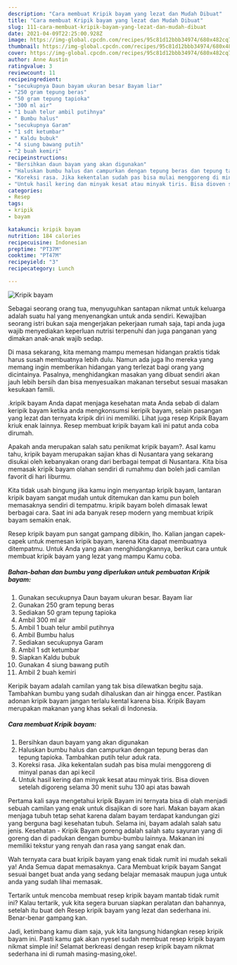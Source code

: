```yaml
---
description: "Cara membuat Kripik bayam yang lezat dan Mudah Dibuat"
title: "Cara membuat Kripik bayam yang lezat dan Mudah Dibuat"
slug: 111-cara-membuat-kripik-bayam-yang-lezat-dan-mudah-dibuat
date: 2021-04-09T22:25:00.928Z
image: https://img-global.cpcdn.com/recipes/95c81d12bbb34974/680x482cq70/kripik-bayam-foto-resep-utama.jpg
thumbnail: https://img-global.cpcdn.com/recipes/95c81d12bbb34974/680x482cq70/kripik-bayam-foto-resep-utama.jpg
cover: https://img-global.cpcdn.com/recipes/95c81d12bbb34974/680x482cq70/kripik-bayam-foto-resep-utama.jpg
author: Anne Austin
ratingvalue: 3
reviewcount: 11
recipeingredient:
- "secukupnya Daun bayam ukuran besar Bayam liar"
- "250 gram tepung beras"
- "50 gram tepung tapioka"
- "300 ml air"
- "1 buah telur ambil putihnya"
- " Bumbu halus"
- "secukupnya Garam"
- "1 sdt ketumbar"
- " Kaldu bubuk"
- "4 siung bawang putih"
- "2 buah kemiri"
recipeinstructions:
- "Bersihkan daun bayam yang akan digunakan"
- "Haluskan bumbu halus dan campurkan dengan tepung beras dan tepung tapioka. Tambahkan putih telur aduk rata."
- "Koreksi rasa. Jika kekentalan sudah pas bisa mulai menggoreng di minyal panas dan api kecil"
- "Untuk hasil kering dan minyak kesat atau minyak tiris. Bisa dioven setelah digoreng selama 30 menit suhu 130 api atas bawah"
categories:
- Resep
tags:
- kripik
- bayam

katakunci: kripik bayam 
nutrition: 184 calories
recipecuisine: Indonesian
preptime: "PT37M"
cooktime: "PT47M"
recipeyield: "3"
recipecategory: Lunch

---
```



![Kripik bayam](https://img-global.cpcdn.com/recipes/95c81d12bbb34974/680x482cq70/kripik-bayam-foto-resep-utama.jpg)

Sebagai seorang orang tua, menyuguhkan santapan nikmat untuk keluarga adalah suatu hal yang menyenangkan untuk anda sendiri. Kewajiban seorang istri bukan saja mengerjakan pekerjaan rumah saja, tapi anda juga wajib menyediakan keperluan nutrisi terpenuhi dan juga panganan yang dimakan anak-anak wajib sedap.

Di masa  sekarang, kita memang mampu memesan hidangan praktis tidak harus susah membuatnya lebih dulu. Namun ada juga lho mereka yang memang ingin memberikan hidangan yang terlezat bagi orang yang dicintainya. Pasalnya, menghidangkan masakan yang dibuat sendiri akan jauh lebih bersih dan bisa menyesuaikan makanan tersebut sesuai masakan kesukaan famili. 

.kripik bayam Anda dapat menjaga kesehatan mata Anda sebab di dalam keripik bayam ketika anda mengkonsumsi keripik bayam, selain pasangan yang lezat dan ternyata kripik diri ini memiliki. Lihat juga resep Kripik Bayam kriuk enak lainnya. Resep membuat kripik bayam kali ini patut anda coba dirumah.

Apakah anda merupakan salah satu penikmat kripik bayam?. Asal kamu tahu, kripik bayam merupakan sajian khas di Nusantara yang sekarang disukai oleh kebanyakan orang dari berbagai tempat di Nusantara. Kita bisa memasak kripik bayam olahan sendiri di rumahmu dan boleh jadi camilan favorit di hari liburmu.

Kita tidak usah bingung jika kamu ingin menyantap kripik bayam, lantaran kripik bayam sangat mudah untuk ditemukan dan kamu pun boleh memasaknya sendiri di tempatmu. kripik bayam boleh dimasak lewat berbagai cara. Saat ini ada banyak resep modern yang membuat kripik bayam semakin enak.

Resep kripik bayam pun sangat gampang dibikin, lho. Kalian jangan capek-capek untuk memesan kripik bayam, karena Kita dapat membuatnya ditempatmu. Untuk Anda yang akan menghidangkannya, berikut cara untuk membuat kripik bayam yang lezat yang mampu Kamu coba.

<!--inarticleads1-->

##### Bahan-bahan dan bumbu yang diperlukan untuk pembuatan Kripik bayam:

1. Gunakan secukupnya Daun bayam ukuran besar. Bayam liar
1. Gunakan 250 gram tepung beras
1. Sediakan 50 gram tepung tapioka
1. Ambil 300 ml air
1. Ambil 1 buah telur ambil putihnya
1. Ambil  Bumbu halus
1. Sediakan secukupnya Garam
1. Ambil 1 sdt ketumbar
1. Siapkan  Kaldu bubuk
1. Gunakan 4 siung bawang putih
1. Ambil 2 buah kemiri


Keripik bayam adalah camilan yang tak bisa dilewatkan begitu saja. Tambahkan bumbu yang sudah dihaluskan dan air hingga encer. Pastikan adonan kripik bayam jangan terlalu kental karena bisa. Kripik Bayam merupakan makanan yang khas sekali di Indonesia. 

<!--inarticleads2-->

##### Cara membuat Kripik bayam:

1. Bersihkan daun bayam yang akan digunakan
1. Haluskan bumbu halus dan campurkan dengan tepung beras dan tepung tapioka. Tambahkan putih telur aduk rata.
1. Koreksi rasa. Jika kekentalan sudah pas bisa mulai menggoreng di minyal panas dan api kecil
1. Untuk hasil kering dan minyak kesat atau minyak tiris. Bisa dioven setelah digoreng selama 30 menit suhu 130 api atas bawah


Pertama kali saya mengetahui kripik Bayam ini ternyata bisa di olah menjadi sebuah camilan yang enak untuk disajikan di sore hari. Makan bayam akan menjaga tubuh tetap sehat karena dalam bayam terdapat kandungan gizi yang berguna bagi kesehatan tubuh. Selama ini, bayam adalah salah satu jenis. Kesehatan - Kripik Bayam goreng adalah salah satu sayuran yang di goreng dan di padukan dengan bumbu-bumbu lainnya. Makanan ini memiliki tekstur yang renyah dan rasa yang sangat enak dan. 

Wah ternyata cara buat kripik bayam yang enak tidak rumit ini mudah sekali ya! Anda Semua dapat memasaknya. Cara Membuat kripik bayam Sangat sesuai banget buat anda yang sedang belajar memasak maupun juga untuk anda yang sudah lihai memasak.

Tertarik untuk mencoba membuat resep kripik bayam mantab tidak rumit ini? Kalau tertarik, yuk kita segera buruan siapkan peralatan dan bahannya, setelah itu buat deh Resep kripik bayam yang lezat dan sederhana ini. Benar-benar gampang kan. 

Jadi, ketimbang kamu diam saja, yuk kita langsung hidangkan resep kripik bayam ini. Pasti kamu gak akan nyesel sudah membuat resep kripik bayam nikmat simple ini! Selamat berkreasi dengan resep kripik bayam nikmat sederhana ini di rumah masing-masing,oke!.

